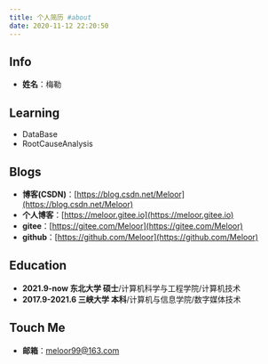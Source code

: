 ```yaml
---
title: 个人简历 #about
date: 2020-11-12 22:20:50
---
```


## Info

<!-- ![头像](/imgs/me.jpg) -->
<!-- - ![头像](../imgs/me.jpg) -->

- **姓名**：梅勒

## Learning

* DataBase
* RootCauseAnalysis  
<!-- - 电话：13317200597 -->

## Blogs

- **博客(CSDN)**：[https://blog.csdn.net/Meloor](https://blog.csdn.net/Meloor)
- **个人博客**：[https://meloor.gitee.io](https://meloor.gitee.io)
- **gitee**：[https://gitee.com/Meloor](https://gitee.com/Meloor)
- **github**：[https://github.com/Meloor](https://github.com/Meloor)


## Education

- **2021.9-now 东北大学 硕士**/计算机科学与工程学院/计算机技术
- **2017.9-2021.6 三峡大学 本科**/计算机与信息学院/数字媒体技术

## Touch Me
- **邮箱**：meloor99@163.com
